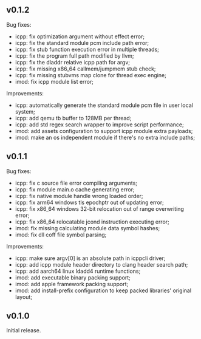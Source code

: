 ## v0.1.2
Bug fixes:
 * icpp: fix optimization argument without effect error;
 * icpp: fix the standard module pcm include path error;
 * icpp: fix stub function execution error in multiple threads;
 * icpp: fix the program full path modified by llvm;
 * icpp: fix the dladdr relative icpp path for argv;
 * icpp: fix missing x86_64 callmem/jumpmem stub check;
 * icpp: fix missing stubvms map clone for thread exec engine;
 * imod: fix icpp module list error;

Improvements:
 * icpp: automatically generate the standard module pcm file in user local system;
 * icpp: add qemu tb buffer to 128MB per thread;
 * icpp: add std regex search wrapper to improve script performance;
 * imod: add assets configuration to support icpp module extra payloads;
 * imod: make an os independent module if there's no extra include paths;

## v0.1.1
Bug fixes:
 * icpp: fix c source file error compiling arguments;
 * icpp: fix module main.o cache generating error;
 * icpp: fix native module handle wrong loaded order;
 * icpp: fix arm64 windows tls epochptr out of updating error;
 * icpp: fix x86_64 windows 32-bit relocation out of range overwriting error;
 * icpp: fix x86_64 relocatable jcond instruction executing error;
 * imod: fix missing calculating module data symbol hashes;
 * imod: fix dll coff file symbol parsing;

Improvements:
 * icpp: make sure argv[0] is an absolute path in icppcli driver;
 * icpp: add icpp module header directory to clang header search path;
 * icpp: add aarch64 linux ldadd4 runtime functions;
 * imod: add executable binary packing support;
 * imod: add apple framework packing support;
 * imod: add install-prefix configuration to keep packed libraries' original layout;

## v0.1.0
Initial release.
